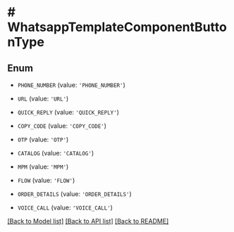 # # WhatsappTemplateComponentButtonType

## Enum


* `PHONE_NUMBER` (value: `'PHONE_NUMBER'`)

* `URL` (value: `'URL'`)

* `QUICK_REPLY` (value: `'QUICK_REPLY'`)

* `COPY_CODE` (value: `'COPY_CODE'`)

* `OTP` (value: `'OTP'`)

* `CATALOG` (value: `'CATALOG'`)

* `MPM` (value: `'MPM'`)

* `FLOW` (value: `'FLOW'`)

* `ORDER_DETAILS` (value: `'ORDER_DETAILS'`)

* `VOICE_CALL` (value: `'VOICE_CALL'`)


[[Back to Model list]](../../README.md#models) [[Back to API list]](../../README.md#endpoints) [[Back to README]](../../README.md)
